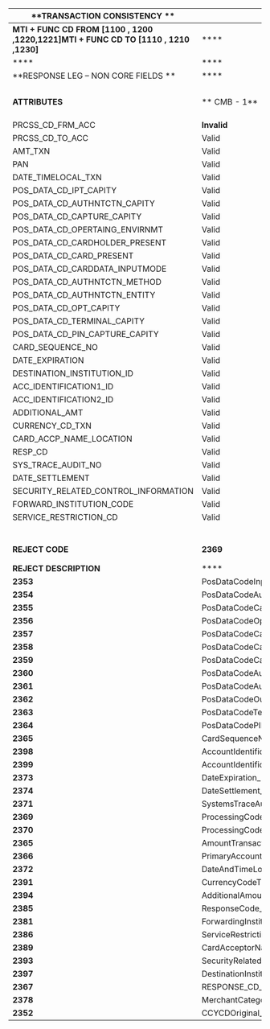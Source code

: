 | **TRANSACTION CONSISTENCY **             | ****                                     | ****         | ****         | ****         | ****          | ****          | ****          | ****          | ****          | ****           | ****           | ****           | ****           | ****           | ****           | ****           | ****           | ****           | ****           | ****           | ****           | ****           | ****           | ****           | ****           | ****           | ****           |                |                |                |                |          |      |      |      |      |      |      |      |      |      |      |      |      |      |      |      |      |      |
| ---------------------------------------- | ---------------------------------------- | ------------ | ------------ | ------------ | ------------- | ------------- | ------------- | ------------- | ------------- | -------------- | -------------- | -------------- | -------------- | -------------- | -------------- | -------------- | -------------- | -------------- | -------------- | -------------- | -------------- | -------------- | -------------- | -------------- | -------------- | -------------- | -------------- | -------------- | -------------- | -------------- | -------------- | -------- | ---- | ---- | ---- | ---- | ---- | ---- | ---- | ---- | ---- | ---- | ---- | ---- | ---- | ---- | ---- | ---- | ---- |
| **MTI + FUNC CD FROM [1100 , 1200 ,1220,1221]MTI + FUNC CD TO   [1110 , 1210 ,1230]** | ****                                     | ****         | ****         | ****         | ****          | ****          | ****          | ****          | ****          | ****           | ****           | ****           | ****           | ****           | ****           | ****           | ****           | ****           | ****           | ****           | ****           | ****           | ****           | ****           | ****           | ****           | ****           | ****           | ****           | ****           | ****           | ****     | **** | **** | **** | **** | **** | **** | **** |      |      |      |      |      |      |      |      |      |      |
| ****                                     | ****                                     | ****         | ****         | ****         | ****          | ****          | ****          | ****          | ****          | ****           | ****           | ****           | ****           | ****           | ****           | ****           | ****           | ****           | ****           | ****           | ****           | ****           | ****           | ****           | ****           | ****           | ****           | ****           | ****           | ****           | ****           | ****     | **** | **** | **** | **** | **** | **** | **** | **** | **** | **** | **** | **** | **** | **** | **** | **** | **** |
| **RESPONSE LEG – NON CORE FIELDS **      | ****                                     | ****         | ****         | ****         | ****          | ****          | ****          | ****          | ****          | ****           | ****           | ****           | ****           | ****           | ****           | ****           | ****           | ****           | ****           | ****           | ****           | ****           | ****           | ****           | ****           | ****           | ****           | ****           | ****           | ****           | ****           | ****     | **** | **** | **** |      |      |      |      |      |      |      |      |      |      |      |      |      |      |
|                                          |                                          |              |              |              |               |               |               |               |               |                |                |                |                |                |                |                |                |                |                |                |                |                |                |                |                |                |                |                |                |                |                |          |      |      |      |      |      |      |      |      |      |      |      |      |      |      |      |      |      |
| **ATTRIBUTES**                           | **  CMB - 1**                            | ** CMB – 2** | ** CMB – 3** | ** CMB – 4** | **  CMB – 5** | **  CMB – 6** | **  CMB – 7** | **  CMB – 8** | **  CMB – 9** | **  CMB – 10** | **  CMB – 11** | **  CMB – 12** | **  CMB – 13** | **  CMB – 14** | **  CMB – 15** | **  CMB – 16** | **  CMB – 17** | **  CMB – 18** | **  CMB – 19** | **  CMB – 20** | **  CMB – 21** | **  CMB – 22** | **  CMB – 23** | **  CMB – 24** | **  CMB – 25** | **  CMB – 26** | **  CMB – 27** | **  CMB – 28** | **  CMB – 29** | **  CMB – 30** | **  CMB – 31** | ****     | **** | **** | **** |      |      |      |      |      |      |      |      |      |      |      |      |      |      |
| PRCSS_CD_FRM_ACC                         | **Invalid**                              | Valid        | Valid        | Valid        | Valid         | Valid         | Valid         | Valid         | Valid         | Valid          | Valid          | Valid          | Valid          | Valid          | Valid          | Valid          | Valid          | Valid          | Valid          | Valid          | Valid          | Valid          | Valid          | Valid          | Valid          | Valid          | Valid          | Valid          | Valid          | Valid          | Valid          |          |      |      |      |      |      |      |      |      |      |      |      |      |      |      |      |      |      |
| PRCSS_CD_TO_ACC                          | Valid                                    | **Invalid**  | Valid        | Valid        | Valid         | Valid         | Valid         | Valid         | Valid         | Valid          | Valid          | Valid          | Valid          | Valid          | Valid          | Valid          | Valid          | Valid          | Valid          | Valid          | Valid          | Valid          | Valid          | Valid          | Valid          | Valid          | Valid          | Valid          | Valid          | Valid          | Valid          |          |      |      |      |      |      |      |      |      |      |      |      |      |      |      |      |      |      |
| AMT_TXN                                  | Valid                                    | Valid        | **Invalid**  | Valid        | Valid         | Valid         | Valid         | Valid         | Valid         | Valid          | Valid          | Valid          | Valid          | Valid          | Valid          | Valid          | Valid          | Valid          | Valid          | Valid          | Valid          | Valid          | Valid          | Valid          | Valid          | Valid          | Valid          | Valid          | Valid          | Valid          | Valid          |          |      |      |      |      |      |      |      |      |      |      |      |      |      |      |      |      |      |
| PAN                                      | Valid                                    | Valid        | Valid        | **Invalid**  | Valid         | Valid         | Valid         | Valid         | Valid         | Valid          | Valid          | Valid          | Valid          | Valid          | Valid          | Valid          | Valid          | Valid          | Valid          | Valid          | Valid          | Valid          | Valid          | Valid          | Valid          | Valid          | Valid          | Valid          | Valid          | Valid          | Valid          |          |      |      |      | **** | **** | **** | **** | **** | **** | **** | **** | **** | **** | **** | **** | **** | **** |
| DATE_TIMELOCAL_TXN                       | Valid                                    | Valid        | Valid        | Valid        | **Invalid**   | Valid         | Valid         | Valid         | Valid         | Valid          | Valid          | Valid          | Valid          | Valid          | Valid          | Valid          | Valid          | Valid          | Valid          | Valid          | Valid          | Valid          | Valid          | Valid          | Valid          | Valid          | Valid          | Valid          | Valid          | Valid          | Valid          |          |      |      |      |      |      |      |      |      |      |      |      |      |      |      |      |      |      |
| POS_DATA_CD_IPT_CAPITY                   | Valid                                    | Valid        | Valid        | Valid        | Valid         | **Invalid**   | Valid         | Valid         | Valid         | Valid          | Valid          | Valid          | Valid          | Valid          | Valid          | Valid          | Valid          | Valid          | Valid          | Valid          | Valid          | Valid          | Valid          | Valid          | Valid          | Valid          | Valid          | Valid          | Valid          | Valid          | Valid          |          |      |      |      | **** | **** | **** | **** | **** | **** | **** | **** | **** | **** | **** | **** | **** | **** |
| POS_DATA_CD_AUTHNTCTN_CAPITY             | Valid                                    | Valid        | Valid        | Valid        | Valid         | Valid         | **Invalid**   | Valid         | Valid         | Valid          | Valid          | Valid          | Valid          | Valid          | Valid          | Valid          | Valid          | Valid          | Valid          | Valid          | Valid          | Valid          | Valid          | Valid          | Valid          | Valid          | Valid          | Valid          | Valid          | Valid          | Valid          |          |      |      |      |      |      |      |      |      |      |      |      |      |      |      |      |      |      |
| POS_DATA_CD_CAPTURE_CAPITY               | Valid                                    | Valid        | Valid        | Valid        | Valid         | Valid         | Valid         | **Invalid**   | Valid         | Valid          | Valid          | Valid          | Valid          | Valid          | Valid          | Valid          | Valid          | Valid          | Valid          | Valid          | Valid          | Valid          | Valid          | Valid          | Valid          | Valid          | Valid          | Valid          | Valid          | Valid          | Valid          |          |      |      |      |      |      |      |      |      |      |      |      |      |      |      |      |      |      |
| POS_DATA_CD_OPERTAING_ENVIRNMT           | Valid                                    | Valid        | Valid        | Valid        | Valid         | Valid         | Valid         | Valid         | **Invalid**   | Valid          | Valid          | Valid          | Valid          | Valid          | Valid          | Valid          | Valid          | Valid          | Valid          | Valid          | Valid          | Valid          | Valid          | Valid          | Valid          | Valid          | Valid          | Valid          | Valid          | Valid          | Valid          |          |      |      |      |      |      |      |      |      |      |      |      |      |      |      |      |      |      |
| POS_DATA_CD_CARDHOLDER_PRESENT           | Valid                                    | Valid        | Valid        | Valid        | Valid         | Valid         | Valid         | Valid         | Valid         | **Invalid**    | Valid          | Valid          | Valid          | Valid          | Valid          | Valid          | Valid          | Valid          | Valid          | Valid          | Valid          | Valid          | Valid          | Valid          | Valid          | Valid          | Valid          | Valid          | Valid          | Valid          | Valid          |          |      |      |      |      |      |      |      |      |      |      |      |      |      |      |      |      |      |
| POS_DATA_CD_CARD_PRESENT                 | Valid                                    | Valid        | Valid        | Valid        | Valid         | Valid         | Valid         | Valid         | Valid         | Valid          | **Invalid**    | Valid          | Valid          | Valid          | Valid          | Valid          | Valid          | Valid          | Valid          | Valid          | Valid          | Valid          | Valid          | Valid          | Valid          | Valid          | Valid          | Valid          | Valid          | Valid          | Valid          |          |      |      |      |      |      |      |      |      |      |      |      |      |      |      |      |      |      |
| POS_DATA_CD_CARDDATA_INPUTMODE           | Valid                                    | Valid        | Valid        | Valid        | Valid         | Valid         | Valid         | Valid         | Valid         | Valid          | Valid          | **Invalid**    | Valid          | Valid          | Valid          | Valid          | Valid          | Valid          | Valid          | Valid          | Valid          | Valid          | Valid          | Valid          | Valid          | Valid          | Valid          | Valid          | Valid          | Valid          | Valid          |          |      |      |      |      |      |      |      |      |      |      |      |      |      |      |      |      |      |
| POS_DATA_CD_AUTHNTCTN_METHOD             | Valid                                    | Valid        | Valid        | Valid        | Valid         | Valid         | Valid         | Valid         | Valid         | Valid          | Valid          | Valid          | **Invalid**    | Valid          | Valid          | Valid          | Valid          | Valid          | Valid          | Valid          | Valid          | Valid          | Valid          | Valid          | Valid          | Valid          | Valid          | Valid          | Valid          | Valid          | Valid          |          |      |      |      |      |      |      |      |      |      |      |      |      |      |      |      |      |      |
| POS_DATA_CD_AUTHNTCTN_ENTITY             | Valid                                    | Valid        | Valid        | Valid        | Valid         | Valid         | Valid         | Valid         | Valid         | Valid          | Valid          | Valid          | Valid          | **Invalid**    | Valid          | Valid          | Valid          | Valid          | Valid          | Valid          | Valid          | Valid          | Valid          | Valid          | Valid          | Valid          | Valid          | Valid          | Valid          | Valid          | Valid          |          |      |      |      |      |      |      |      |      |      |      |      |      |      |      |      |      |      |
| POS_DATA_CD_OPT_CAPITY                   | Valid                                    | Valid        | Valid        | Valid        | Valid         | Valid         | Valid         | Valid         | Valid         | Valid          | Valid          | Valid          | Valid          | Valid          | **Invalid**    | Valid          | Valid          | Valid          | Valid          | Valid          | Valid          | Valid          | Valid          | Valid          | Valid          | Valid          | Valid          | Valid          | Valid          | Valid          | Valid          |          |      |      |      |      |      |      |      |      |      |      |      |      |      |      |      |      |      |
| POS_DATA_CD_TERMINAL_CAPITY              | Valid                                    | Valid        | Valid        | Valid        | Valid         | Valid         | Valid         | Valid         | Valid         | Valid          | Valid          | Valid          | Valid          | Valid          | Valid          | **Invalid**    | Valid          | Valid          | Valid          | Valid          | Valid          | Valid          | Valid          | Valid          | Valid          | Valid          | Valid          | Valid          | Valid          | Valid          | Valid          |          |      |      |      |      |      |      |      |      |      |      |      |      |      |      |      |      |      |
| POS_DATA_CD_PIN_CAPTURE_CAPITY           | Valid                                    | Valid        | Valid        | Valid        | Valid         | Valid         | Valid         | Valid         | Valid         | Valid          | Valid          | Valid          | Valid          | Valid          | Valid          | Valid          | **Invalid**    | Valid          | Valid          | Valid          | Valid          | Valid          | Valid          | Valid          | Valid          | Valid          | Valid          | Valid          | Valid          | Valid          | Valid          |          |      |      |      |      |      |      |      |      |      |      |      |      |      |      |      |      |      |
| CARD_SEQUENCE_NO                         | Valid                                    | Valid        | Valid        | Valid        | Valid         | Valid         | Valid         | Valid         | Valid         | Valid          | Valid          | Valid          | Valid          | Valid          | Valid          | Valid          | Valid          | **Invalid**    | Valid          | Valid          | Valid          | Valid          | Valid          | Valid          | Valid          | Valid          | Valid          | Valid          | Valid          | Valid          | Valid          |          |      |      |      |      |      |      |      |      |      |      |      |      |      |      |      |      |      |
| DATE_EXPIRATION                          | Valid                                    | Valid        | Valid        | Valid        | Valid         | Valid         | Valid         | Valid         | Valid         | Valid          | Valid          | Valid          | Valid          | Valid          | Valid          | Valid          | Valid          | Valid          | **Invalid**    | Valid          | Valid          | Valid          | Valid          | Valid          | Valid          | Valid          | Valid          | Valid          | Valid          | Valid          | Valid          |          |      |      |      |      |      |      |      |      |      |      |      |      |      |      |      |      |      |
| DESTINATION_INSTITUTION_ID               | Valid                                    | Valid        | Valid        | Valid        | Valid         | Valid         | Valid         | Valid         | Valid         | Valid          | Valid          | Valid          | Valid          | Valid          | Valid          | Valid          | Valid          | Valid          | Valid          | **Invalid**    | Valid          | Valid          | Valid          | Valid          | Valid          | Valid          | Valid          | Valid          | Valid          | Valid          | Valid          |          |      |      |      |      |      |      |      |      |      |      |      |      |      |      |      |      |      |
| ACC_IDENTIFICATION1_ID                   | Valid                                    | Valid        | Valid        | Valid        | Valid         | Valid         | Valid         | Valid         | Valid         | Valid          | Valid          | Valid          | Valid          | Valid          | Valid          | Valid          | Valid          | Valid          | Valid          | Valid          | **Invalid**    | Valid          | Valid          | Valid          | Valid          | Valid          | Valid          | Valid          | Valid          | Valid          | Valid          |          |      |      |      |      |      |      |      |      |      |      |      |      |      |      |      |      |      |
| ACC_IDENTIFICATION2_ID                   | Valid                                    | Valid        | Valid        | Valid        | Valid         | Valid         | Valid         | Valid         | Valid         | Valid          | Valid          | Valid          | Valid          | Valid          | Valid          | Valid          | Valid          | Valid          | Valid          | Valid          | Valid          | **Invalid**    | Valid          | Valid          | Valid          | Valid          | Valid          | Valid          | Valid          | Valid          | Valid          |          |      |      |      |      |      |      |      |      |      |      |      |      |      |      |      |      |      |
| ADDITIONAL_AMT                           | Valid                                    | Valid        | Valid        | Valid        | Valid         | Valid         | Valid         | Valid         | Valid         | Valid          | Valid          | Valid          | Valid          | Valid          | Valid          | Valid          | Valid          | Valid          | Valid          | Valid          | Valid          | Valid          | **Invalid**    | Valid          | Valid          | Valid          | Valid          | Valid          | Valid          | Valid          | Valid          |          |      |      |      |      |      |      |      |      |      |      |      |      |      |      |      |      |      |
| CURRENCY_CD_TXN                          | Valid                                    | Valid        | Valid        | Valid        | Valid         | Valid         | Valid         | Valid         | Valid         | Valid          | Valid          | Valid          | Valid          | Valid          | Valid          | Valid          | Valid          | Valid          | Valid          | Valid          | Valid          | Valid          | Valid          | **Invalid**    | Valid          | Valid          | Valid          | Valid          | Valid          | Valid          | Valid          |          |      |      |      |      |      |      |      |      |      |      |      |      |      |      |      |      |      |
| CARD_ACCP_NAME_LOCATION                  | Valid                                    | Valid        | Valid        | Valid        | Valid         | Valid         | Valid         | Valid         | Valid         | Valid          | Valid          | Valid          | Valid          | Valid          | Valid          | Valid          | Valid          | Valid          | Valid          | Valid          | Valid          | Valid          | Valid          | Valid          | **Invalid**    | Valid          | Valid          | Valid          | Valid          | Valid          | Valid          |          |      |      |      |      |      |      |      |      |      |      |      |      |      |      |      |      |      |
| RESP_CD                                  | Valid                                    | Valid        | Valid        | Valid        | Valid         | Valid         | Valid         | Valid         | Valid         | Valid          | Valid          | Valid          | Valid          | Valid          | Valid          | Valid          | Valid          | Valid          | Valid          | Valid          | Valid          | Valid          | Valid          | Valid          | Valid          | **Invalid**    | Valid          | Valid          | Valid          | Valid          | Valid          |          |      |      |      |      |      |      |      |      |      |      |      |      |      |      |      |      |      |
| SYS_TRACE_AUDIT_NO                       | Valid                                    | Valid        | Valid        | Valid        | Valid         | Valid         | Valid         | Valid         | Valid         | Valid          | Valid          | Valid          | Valid          | Valid          | Valid          | Valid          | Valid          | Valid          | Valid          | Valid          | Valid          | Valid          | Valid          | Valid          | Valid          | Valid          | **Invalid**    | Valid          | Valid          | Valid          | Valid          |          |      |      |      |      |      |      |      |      |      |      |      |      |      |      |      |      |      |
| DATE_SETTLEMENT                          | Valid                                    | Valid        | Valid        | Valid        | Valid         | Valid         | Valid         | Valid         | Valid         | Valid          | Valid          | Valid          | Valid          | Valid          | Valid          | Valid          | Valid          | Valid          | Valid          | Valid          | Valid          | Valid          | Valid          | Valid          | Valid          | Valid          | Valid          | **Invalid**    | Valid          | Valid          | Valid          |          |      |      |      |      |      |      |      |      |      |      |      |      |      |      |      |      |      |
| SECURITY_RELATED_CONTROL_INFORMATION     | Valid                                    | Valid        | Valid        | Valid        | Valid         | Valid         | Valid         | Valid         | Valid         | Valid          | Valid          | Valid          | Valid          | Valid          | Valid          | Valid          | Valid          | Valid          | Valid          | Valid          | Valid          | Valid          | Valid          | Valid          | Valid          | Valid          | Valid          | Valid          | **Invalid**    | Valid          | Valid          |          |      |      |      |      |      |      |      |      |      |      |      |      |      |      |      |      |      |
| FORWARD_INSTITUTION_CODE                 | Valid                                    | Valid        | Valid        | Valid        | Valid         | Valid         | Valid         | Valid         | Valid         | Valid          | Valid          | Valid          | Valid          | Valid          | Valid          | Valid          | Valid          | Valid          | Valid          | Valid          | Valid          | Valid          | Valid          | Valid          | Valid          | Valid          | Valid          | Valid          | Valid          | **Invalid**    | Valid          |          |      |      |      |      |      |      |      |      |      |      |      |      |      |      |      |      |      |
| SERVICE_RESTRICTION_CD                   | Valid                                    | Valid        | Valid        | Valid        | Valid         | Valid         | Valid         | Valid         | Valid         | Valid          | Valid          | Valid          | Valid          | Valid          | Valid          | Valid          | Valid          | Valid          | Valid          | Valid          | Valid          | Valid          | Valid          | Valid          | Valid          | Valid          | Valid          | Valid          | Valid          | Valid          | **Invalid**    |          |      |      |      |      |      |      |      |      |      |      |      |      |      |      |      |      |      |
|                                          |                                          |              |              |              |               |               |               |               |               |                |                |                |                |                |                |                |                |                |                |                |                |                |                |                |                |                |                |                |                |                |                | ****     |      |      |      |      |      |      |      |      |      |      |      |      |      |      |      |      |      |
|                                          |                                          |              |              |              |               |               |               |               |               |                |                |                |                |                |                |                |                |                |                |                |                |                |                |                |                |                |                |                |                |                |                |          |      |      |      |      |      |      |      |      |      |      |      |      |      |      |      |      |      |
|                                          |                                          |              |              |              |               |               |               |               |               |                |                |                |                |                |                |                |                |                |                |                |                |                |                |                |                |                |                |                |                |                |                |          |      |      |      |      |      |      |      |      |      |      |      |      |      |      |      |      |      |
| **REJECT  CODE**                         | **2369**                                 | **2370**     | **2365**     | **2366**     | **2372**      | **2353**      | **2354**      | **2355**      | **2356**      | **2357**       | **2358**       | **2359**       | **2360**       | **2361**       | **2362**       | **2363**       | **2364**       | **2365**       | **2373**       | **2397**       | **2398**       | **2399**       | **2394**       | **2391**       | **2389**       | **2385**       | **2371**       | **2374**       | **2393**       | **2381**       | **2386**       | **2386** | **** | **** | **** |      |      |      |      |      |      |      |      |      |      |      |      |      |      |
|                                          |                                          |              |              |              |               |               |               |               |               |                |                |                |                |                |                |                |                |                |                |                |                |                |                |                |                |                |                |                |                |                |                |          |      |      |      |      |      |      |      |      |      |      |      |      |      |      |      |      |      |
|                                          |                                          |              |              |              |               |               |               |               |               |                |                |                |                |                |                |                |                |                |                |                |                |                |                |                |                |                |                |                |                |                |                |          |      |      |      |      |      |      |      |      |      |      |      |      |      |      |      |      |      |
| **REJECT DESCRIPTION**                   | ****                                     | ****         | ****         | ****         | ****          | ****          | ****          | ****          | ****          | ****           | ****           | ****           | ****           | ****           | ****           | ****           | ****           | ****           | ****           | ****           | ****           | ****           | ****           | ****           | ****           | ****           | ****           | ****           | ****           | ****           | ****           | ****     | **** | **** | **** |      |      |      |      |      |      |      |      |      |      |      |      |      |      |
| **2353**                                 | PosDataCodeInputCapability_NOT_MATCHED_WITH_ORIGINAL | ****         |              |              |               |               |               |               |               |                |                |                |                |                |                |                |                |                |                |                |                |                |                |                |                |                |                |                |                |                |                |          |      |      |      |      |      |      |      |      |      |      |      |      |      |      |      |      |      |
| **2354**                                 | PosDataCodeAuthenticationCapability_NOT_MATCHED_WITH_ORIGINAL |              |              |              |               |               |               |               |               |                |                |                |                |                |                |                |                |                |                |                |                |                |                |                |                |                |                |                |                |                |                |          |      |      |      |      |      |      |      |      |      |      |      |      |      |      |      |      |      |
| **2355**                                 | PosDataCodeCaptureCapability_NOT_MATCHED_WITH_ORIGINAL |              |              |              |               |               |               |               |               |                |                |                |                |                |                |                |                |                |                |                |                |                |                |                |                |                |                |                |                | ****           | ****           | ****     | **** | **** | **** | **** | **** | **** | **** | **** | **** | **** | **** |      |      |      |      |      |      |
| **2356**                                 | PosDataCodeOperatingEnvironment_NOT_MATCHED_WITH_ORIGINAL |              |              |              |               |               |               |               |               |                |                |                |                |                |                |                |                |                |                |                |                |                |                |                |                |                |                |                |                |                |                |          |      |      |      |      |      |      |      |      |      |      |      |      |      |      |      |      |      |
| **2357**                                 | PosDataCodeCardholderPresent_NOT_MATCHED_WITH_ORIGINAL |              |              |              |               |               |               |               |               |                |                |                |                |                |                |                |                |                |                |                |                |                |                |                |                |                |                |                |                |                |                |          |      |      |      |      |      |      |      |      |      |      |      |      |      |      |      |      |      |
| **2358**                                 | PosDataCodeCardPresent_NOT_MATCHED_WITH_ORIGINAL |              |              |              |               |               |               |               |               |                |                |                |                |                |                |                |                |                |                |                |                |                |                |                |                |                |                |                |                | ****           | ****           | ****     | **** | **** | **** | **** | **** | **** | **** | **** | **** | **** | **** |      |      |      |      |      |      |
| **2359**                                 | PosDataCodeCardDataInputMode_NOT_MATCHED_WITH_ORIGINAL |              |              |              |               |               |               |               |               |                |                |                |                |                |                |                |                |                |                |                |                |                |                |                |                |                |                |                |                |                |                |          |      |      |      |      |      |      |      |      |      |      |      |      |      |      |      |      |      |
| **2360**                                 | PosDataCodeAuthenticationMethod_NOT_MATCHED_WITH_ORIGINAL |              |              |              |               |               |               |               |               |                |                |                |                |                |                |                |                |                |                |                |                |                |                |                |                |                |                |                |                |                |                |          |      |      |      |      |      |      |      |      |      |      |      |      |      |      |      |      |      |
| **2361**                                 | PosDataCodeAuthenticationEntity_NOT_MATCHED_WITH_ORIGINAL |              |              |              |               |               |               |               |               |                |                |                |                |                |                |                |                |                |                |                |                |                |                |                |                |                |                |                |                |                |                |          |      |      |      |      |      |      |      |      |      |      |      |      |      |      |      |      |      |
| **2362**                                 | PosDataCodeOutputCapability_NOT_MATCHED_WITH_ORIGINAL |              |              |              |               |               |               |               |               |                |                |                |                |                |                |                |                |                |                |                |                |                |                |                |                |                |                |                |                |                |                |          |      |      |      |      |      |      |      |      |      |      |      |      |      |      |      |      |      |
| **2363**                                 | PosDataCodeTerminalCapability_NOT_MATCHED_WITH_ORIGINAL |              |              |              |               |               |               |               |               |                |                |                |                |                |                |                |                |                |                |                |                |                |                |                |                |                |                |                |                |                |                |          |      |      |      |      |      |      |      |      |      |      |      |      |      |      |      |      |      |
| **2364**                                 | PosDataCodePINCaptureCapability_NOT_MATCHED_WITH_ORIGINAL |              |              |              |               |               |               |               |               |                |                |                |                |                |                |                |                |                |                |                |                |                |                |                |                |                |                |                |                |                |                |          |      |      |      |      |      |      |      |      |      |      |      |      |      |      |      |      |      |
| **2365**                                 | CardSequenceNumber_NOT_MATCHED_WITH_ORIGINAL |              |              |              |               |               |               |               |               |                |                |                |                |                |                |                |                |                |                |                |                |                |                |                |                |                |                |                |                |                |                |          |      |      |      |      |      |      |      |      |      |      |      |      |      |      |      |      |      |
| **2398**                                 | AccountIdentification1_NOT_MATCHED_WITH_ORIGINAL |              |              |              |               |               |               |               |               |                |                |                |                |                |                |                |                |                |                |                |                |                |                |                |                |                |                |                |                |                |                |          |      |      |      |      |      |      |      |      |      |      |      |      |      |      |      |      |      |
| **2399**                                 | AccountIdentification2_NOT_MATCHED_WITH_ORIGINAL |              |              |              |               |               |               |               |               |                |                |                |                |                |                |                |                |                |                |                |                |                |                |                |                |                |                |                |                |                |                |          |      |      |      |      |      |      |      |      |      |      |      |      |      |      |      |      |      |
| **2373**                                 | DateExpiration_NOT_MATCHED_WITH_ORIGINAL |              |              |              |               |               |               |               |               |                |                |                |                |                |                |                |                |                |                |                |                |                |                |                |                |                |                |                |                |                |                |          |      |      |      |      |      |      |      |      |      |      |      |      |      |      |      |      |      |
| **2374**                                 | DateSettlement_NOT_MATCHED_WITH_ORIGINAL |              |              |              |               |               |               |               |               |                |                |                |                |                |                |                |                |                |                |                |                |                |                |                |                |                |                |                |                |                |                |          |      |      |      |      |      |      |      |      |      |      |      |      |      |      |      |      |      |
| **2371**                                 | SystemsTraceAuditNumber_NOT_MATCHED_WITH_ORIGINAL |              |              |              |               |               |               |               |               |                |                |                |                |                |                |                |                |                |                |                |                |                |                |                |                |                |                |                |                |                |                |          |      |      |      |      |      |      |      |      |      |      |      |      |      |      |      |      |      |
| **2369**                                 | ProcessingCodeFromAccount_NOT_MATCHED_WITH_ORIGINAL |              |              |              |               |               |               |               |               |                |                |                |                |                |                |                |                |                |                |                |                |                |                |                |                |                |                |                |                |                |                |          |      |      |      |      |      |      |      |      |      |      |      |      |      |      |      |      |      |
| **2370**                                 | ProcessingCodeToAccount_NOT_MATCHED_WITH_ORIGINAL |              |              |              |               |               |               |               |               |                |                |                |                |                |                |                |                |                |                |                |                |                |                |                |                |                |                |                |                |                |                |          |      |      |      |      |      |      |      |      |      |      |      |      |      |      |      |      |      |
| **2365**                                 | AmountTransaction_NOT_MATCHED_WITH_ORIGINAL |              |              |              |               |               |               |               |               |                |                |                |                |                |                |                |                |                |                |                |                |                |                |                |                |                |                |                |                |                |                |          |      |      |      |      |      |      |      |      |      |      |      |      |      |      |      |      |      |
| **2366**                                 | PrimaryAccountNumber_NOT_MATCHED_WITH_ORIGINAL |              |              |              |               |               |               |               |               |                |                |                |                |                |                |                |                |                |                |                |                |                |                |                |                |                |                |                |                |                |                |          |      |      |      |      |      |      |      |      |      |      |      |      |      |      |      |      |      |
| **2372**                                 | DateAndTimeLocalTransaction_NOT_MATCHED_WITH_ORIGINAL |              |              |              |               |               |               |               |               |                |                |                |                |                |                |                |                |                |                |                |                |                |                |                |                |                |                |                |                |                |                |          |      |      |      |      |      |      |      |      |      |      |      |      |      |      |      |      |      |
| **2391**                                 | CurrencyCodeTransaction_NOT_MATCHED_WITH_ORIGINAL |              |              |              |               |               |               |               |               |                |                |                |                |                |                |                |                |                |                |                |                |                |                |                |                |                |                |                |                |                |                |          |      |      |      |      |      |      |      |      |      |      |      |      |      |      |      |      |      |
| **2394**                                 | AdditionalAmounts_NOT_MATCHED_WITH_ORIGINAL |              |              |              |               |               |               |               |               |                |                |                |                |                |                |                |                |                |                |                |                |                |                |                |                |                |                |                |                |                |                |          |      |      |      |      |      |      |      |      |      |      |      |      |      |      |      |      |      |
| **2385**                                 | ResponseCode_NOT_MATCHED_WITH_ORIGINAL   |              |              |              |               |               |               |               |               |                |                |                |                |                |                |                |                |                |                |                |                |                |                |                |                |                |                |                |                |                |                |          |      |      |      |      |      |      |      |      |      |      |      |      |      |      |      |      |      |
| **2381**                                 | ForwardingInstitutionIdCode_NOT_MATCHED_WITH_ORIGINAL |              |              |              |               |               |               |               |               |                |                |                |                |                |                |                |                |                |                |                |                |                |                |                |                |                |                |                |                |                |                |          |      |      |      |      |      |      |      |      |      |      |      |      |      |      |      |      |      |
| **2386**                                 | ServiceRestrictionCode_NOT_MATCHED_WITH_ORIGINAL |              |              |              |               |               |               |               |               |                |                |                |                |                |                |                |                |                |                |                |                |                |                |                |                |                |                |                |                |                |                |          |      |      |      |      |      |      |      |      |      |      |      |      |      |      |      |      |      |
| **2389**                                 | CardAcceptorNameLocation_NOT_MATCHED_WITH_ORIGINAL |              |              |              |               |               |               |               |               |                |                |                |                |                |                |                |                |                |                |                |                |                |                |                |                |                |                |                |                |                |                |          |      |      |      |      |      |      |      |      |      |      |      |      |      |      |      |      |      |
| **2393**                                 | SecurityRelatedControlInformation_NOT_MATCHED_WITH_ORIGINAL |              |              |              |               |               |               |               |               |                |                |                |                |                |                |                |                |                |                |                |                |                |                |                |                |                |                |                |                |                |                |          |      |      |      |      |      |      |      |      |      |      |      |      |      |      |      |      |      |
| **2397**                                 | DestinationInstitutionId_NOT_MATCHED_WITH_ORIGINAL |              |              |              |               |               |               |               |               |                |                |                |                |                |                |                |                |                |                |                |                |                |                |                |                |                |                |                |                |                |                |          |      |      |      |      |      |      |      |      |      |      |      |      |      |      |      |      |      |
| **2367**                                 | RESPONSE_CD_NOT_MATCHED_WITH_REV_ADV_REQ |              |              |              |               |               |               |               |               |                |                |                |                |                |                |                |                |                |                |                |                |                |                |                |                |                |                |                |                |                |                |          |      |      |      |      |      |      |      |      |      |      |      |      |      |      |      |      |      |
| **2378**                                 | MerchantCategoryCode_NOT_MATCHED_WITH_ORIGINAL |              |              |              |               |               |               |               |               |                |                |                |                |                |                |                |                |                |                |                |                |                |                |                |                |                |                |                |                |                |                |          |      |      |      |      |      |      |      |      |      |      |      |      |      |      |      |      |      |
| **2352**                                 | CCYCDOriginal_NOT_MATCHED_WITH_ORIGINAL  |              |              |              |               |               |               |               |               |                |                |                |                |                |                |                |                |                |                |                |                |                |                |                |                |                |                |                |                |                |                |          |      |      |      |      |      |      |      |      |      |      |      |      |      |      |      |      |      |